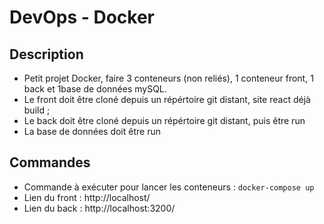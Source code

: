 # DevOps - Docker
## Description
- Petit projet Docker, faire 3 conteneurs (non reliés), 1 conteneur front, 1 back et 1base de données mySQL.
- Le front doit être cloné depuis un répértoire git distant, site react déjà build ;
- Le back doit être cloné depuis un répértoire git distant, puis être run
- La base de données doit être run

## Commandes
- Commande à exécuter pour lancer les conteneurs : `docker-compose up`
- Lien du front : http://localhost/
- Lien du back : http://localhost:3200/